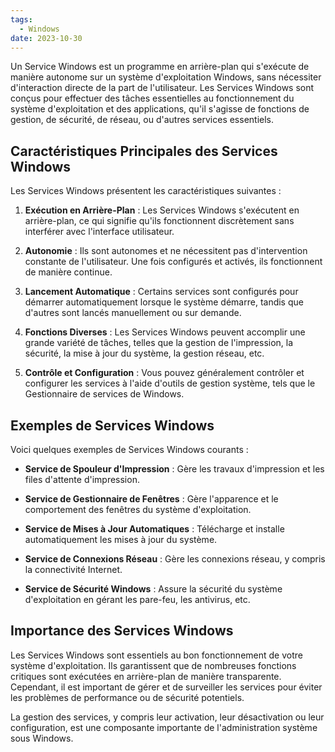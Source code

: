 ```yaml
---
tags:
  - Windows
date: 2023-10-30
---
```


Un Service Windows est un programme en arrière-plan qui s'exécute de manière autonome sur un système d'exploitation Windows, sans nécessiter d'interaction directe de la part de l'utilisateur. Les Services Windows sont conçus pour effectuer des tâches essentielles au fonctionnement du système d'exploitation et des applications, qu'il s'agisse de fonctions de gestion, de sécurité, de réseau, ou d'autres services essentiels.

## Caractéristiques Principales des Services Windows

Les Services Windows présentent les caractéristiques suivantes :

1. **Exécution en Arrière-Plan** : Les Services Windows s'exécutent en arrière-plan, ce qui signifie qu'ils fonctionnent discrètement sans interférer avec l'interface utilisateur.

2. **Autonomie** : Ils sont autonomes et ne nécessitent pas d'intervention constante de l'utilisateur. Une fois configurés et activés, ils fonctionnent de manière continue.

3. **Lancement Automatique** : Certains services sont configurés pour démarrer automatiquement lorsque le système démarre, tandis que d'autres sont lancés manuellement ou sur demande.

4. **Fonctions Diverses** : Les Services Windows peuvent accomplir une grande variété de tâches, telles que la gestion de l'impression, la sécurité, la mise à jour du système, la gestion réseau, etc.

5. **Contrôle et Configuration** : Vous pouvez généralement contrôler et configurer les services à l'aide d'outils de gestion système, tels que le Gestionnaire de services de Windows.

## Exemples de Services Windows

Voici quelques exemples de Services Windows courants :

- **Service de Spouleur d'Impression** : Gère les travaux d'impression et les files d'attente d'impression.

- **Service de Gestionnaire de Fenêtres** : Gère l'apparence et le comportement des fenêtres du système d'exploitation.

- **Service de Mises à Jour Automatiques** : Télécharge et installe automatiquement les mises à jour du système.

- **Service de Connexions Réseau** : Gère les connexions réseau, y compris la connectivité Internet.

- **Service de Sécurité Windows** : Assure la sécurité du système d'exploitation en gérant les pare-feu, les antivirus, etc.

## Importance des Services Windows

Les Services Windows sont essentiels au bon fonctionnement de votre système d'exploitation. Ils garantissent que de nombreuses fonctions critiques sont exécutées en arrière-plan de manière transparente. Cependant, il est important de gérer et de surveiller les services pour éviter les problèmes de performance ou de sécurité potentiels.

La gestion des services, y compris leur activation, leur désactivation ou leur configuration, est une composante importante de l'administration système sous Windows.